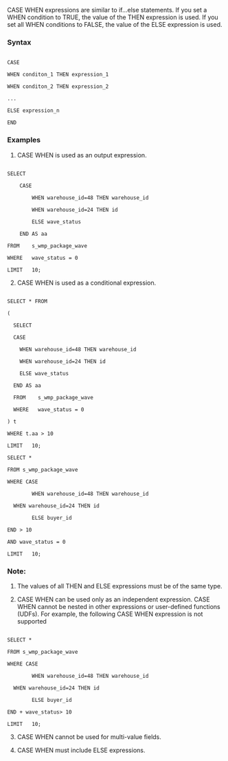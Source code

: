 CASE WHEN expressions are similar to if...else statements. If you set a WHEN condition to TRUE, the value of the THEN expression is used. If you set all WHEN conditions to FALSE, the value of the ELSE expression is used.





### Syntax

```

CASE

WHEN conditon_1 THEN expression_1

WHEN conditon_2 THEN expression_2

...

ELSE expression_n

END

```



### Examples

1. CASE WHEN is used as an output expression.



```

SELECT  

    CASE    

        WHEN warehouse_id=48 THEN warehouse_id

        WHEN warehouse_id=24 THEN id

        ELSE wave_status

    END AS aa

FROM    s_wmp_package_wave

WHERE   wave_status = 0

LIMIT   10;

```



2. CASE WHEN is used as a conditional expression.



```

SELECT * FROM

(

  SELECT  

  CASE    

    WHEN warehouse_id=48 THEN warehouse_id

    WHEN warehouse_id=24 THEN id

    ELSE wave_status

  END AS aa

  FROM    s_wmp_package_wave

  WHERE   wave_status = 0

) t

WHERE t.aa > 10

LIMIT   10;

SELECT *

FROM s_wmp_package_wave

WHERE CASE

        WHEN warehouse_id=48 THEN warehouse_id

  WHEN warehouse_id=24 THEN id

        ELSE buyer_id

END > 10

AND wave_status = 0

LIMIT   10;

```



### Note:

1. The values of all THEN and ELSE expressions must be of the same type.



2. CASE WHEN can be used only as an independent expression. CASE WHEN cannot be nested in other expressions or user-defined functions (UDFs). For example, the following CASE WHEN expression is not supported



```

SELECT *

FROM s_wmp_package_wave

WHERE CASE

        WHEN warehouse_id=48 THEN warehouse_id

  WHEN warehouse_id=24 THEN id

        ELSE buyer_id

END + wave_status> 10

LIMIT   10;

```



3. CASE WHEN cannot be used for multi-value fields.



4. CASE WHEN must include ELSE expressions.